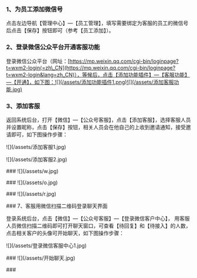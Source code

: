 ### 1、为员工添加微信号

点击左边导航【管理中心】—【员工管理】，填写需要绑定为客服的员工的微信号后点击【保存】按钮即可（参考【员工添加】）。

### 2、登录微信公众平台开通客服功能

登录微信公众平台（网址：[https://mp.weixin.qq.com/cgi-bin/loginpage?t=wxm2-login⟨=zh\_CN](https://mp.weixin.qq.com/cgi-bin/loginpage?t=wxm2-login&lang=zh_CN)），等候后，点击【添加功能插件】—【客服功能】—【开通】，如下图：![](/assets/添加功能插件1.png)![](/assets/添加客服功能.jpg)

### 3、添加客服

返回系统后台，打开【微信】—【公众号客服】，点击【添加客服】，选择客服人员并设置昵称，点击【保存】按钮，相关人员会在他自己的上收到邀请通知，接受邀请即可，如下图操作步骤：

!\[\]\(/assets/添加客服1.jpg\)

!\[\]\(/assets/添加客服2.jpg\)

\#\#\# !\[\]\(/assets/w.jpg\)

\#\#\# !\[\]\(/assets/o.jpg\)

\#\#\# !\[\]\(/assets/r.jpg\)

\#\#\# 7、客服用微信扫描二维码登录聊天界面

登录系统后台，点击【微信】—【公众号客服】—【登录微信客户中心】， 用客服人员微信扫描二维码即可打开聊天窗口，可查看【待回复】和【待接入】的人数，点击相关客户的头像可开始聊天，如下图操作步骤：

!\[\]\(/assets/登录微信客服中心1.jpg\)

\#\#\# !\[\]\(/assets/开始聊天.jpg\)

\#\#\#

